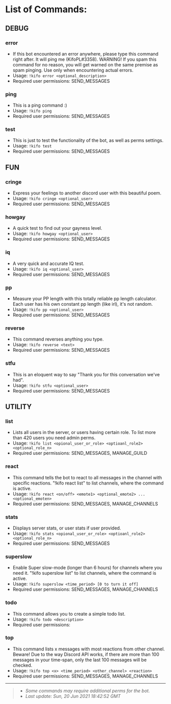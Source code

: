 # List of Commands:

## DEBUG

### error

- If this bot encountered an error anywhere, please type this command right after. It will ping me (KifoPL#3358).
WARNING! If you spam this command for no reason, you will get warned on the same premise as spam pinging. Use only when encountering actual errors.
- Usage: `!kifo error <optional_description>`
- Required user permissions: SEND_MESSAGES

### ping

- This is a ping command :)
- Usage: `!kifo ping`
- Required user permissions: SEND_MESSAGES

### test

- This is just to test the functionality of the bot, as well as perms settings.
- Usage: `!kifo test`
- Required user permissions: SEND_MESSAGES

## FUN

### cringe

- Express your feelings to another discord user with this beautiful poem.
- Usage: `!kifo cringe <optional_user>`
- Required user permissions: SEND_MESSAGES

### howgay

- A quick test to find out your gayness level.
- Usage: `!kifo howgay <optional_user>`
- Required user permissions: SEND_MESSAGES

### iq

- A very quick and accurate IQ test.
- Usage: `!kifo iq <optional_user>`
- Required user permissions: SEND_MESSAGES

### pp

- Measure your PP length with this totally reliable pp length calculator. Each user has his own constant pp length (like irl), it's not random.
- Usage: `!kifo pp <optional_user>`
- Required user permissions: SEND_MESSAGES

### reverse

- This command reverses anything you type.
- Usage: `!kifo reverse <text>`
- Required user permissions: SEND_MESSAGES

### stfu

- This is an eloquent way to say "Thank you for this conversation we've had".
- Usage: `!kifo stfu <optional_user>`
- Required user permissions: SEND_MESSAGES

## UTILITY

### list

- Lists all users in the server, or users having certain role.
To list more than 420 users you need admin perms.
- Usage: `!kifo list <opional_user_or_role> <optioanl_role2> <optional_role_n>`
- Required user permissions: SEND_MESSAGES, MANAGE_GUILD

### react

- This command tells the bot to react to all messages in the channel with specific reactions.
"!kifo react list" to list channels, where the command is active.
- Usage: `!kifo react <on/off> <emote1> <optional_emote2> ... <optional_emoten>`
- Required user permissions: SEND_MESSAGES, MANAGE_CHANNELS

### stats

- Displays server stats, or user stats if user provided.
- Usage: `!kifo stats <opional_user_or_role> <optioanl_role2> <optional_role_n>`
- Required user permissions: SEND_MESSAGES

### superslow

- Enable Super slow-mode (longer than 6 hours) for channels where you need it.
"!kifo superslow list" to list channels, where the command is active.
- Usage: `!kifo superslow <time_period> [0 to turn it off]`
- Required user permissions: SEND_MESSAGES, MANAGE_CHANNELS

### todo

- This command allows you to create a simple todo list.
- Usage: `!kifo todo <description>`
- Required user permissions: 

### top

- This command lists x messages with most reactions from other channel.
Beware! Due to the way Discord API works, if there are more than 100 messages in your time-span, only the last 100 messages will be checked.
- Usage: `!kifo top <x> <time_period> <other_channel> <reaction>`
- Required user permissions: SEND_MESSAGES, MANAGE_CHANNELS

<hr/>

> - *Some commands may require additional perms for the bot.*
> - *Last update: Sun, 20 Jun 2021 18:42:52 GMT*